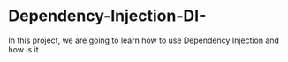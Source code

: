 # Dependency-Injection-DI-
In this project, we are going to learn how to use Dependency Injection and how is it
